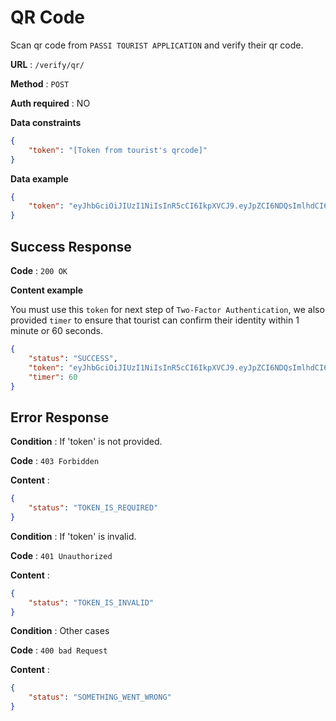 # QR Code

Scan qr code from `PASSI TOURIST APPLICATION` and verify their qr code.

**URL** : `/verify/qr/`

**Method** : `POST`

**Auth required** : NO

**Data constraints**

```json
{
    "token": "[Token from tourist's qrcode]"
}
```

**Data example**

```json
{
    "token": "eyJhbGciOiJIUzI1NiIsInR5cCI6IkpXVCJ9.eyJpZCI6NDQsImlhdCI6MTY2NzAzOTQ0MCwiZXhwIjoxNjY3MDM5NTAwfQ.nvjQ8weoXtS8duzHCBh8KTccBInmtbwmuZhwPC7tfnE"
}
```

## Success Response

**Code** : `200 OK`

**Content example**

You must use this `token` for next step of `Two-Factor Authentication`, we also provided `timer` to ensure that tourist can confirm their identity within 1 minute or 60 seconds.

```json
{
    "status": "SUCCESS",
    "token": "eyJhbGciOiJIUzI1NiIsInR5cCI6IkpXVCJ9.eyJpZCI6NDQsImlhdCI6MTY2NzAzOTQ0MCwiZXhwIjoxNjY3MDM5NTAwfQ.nvjQ8weoXtS8duzHCBh8KTccBInmtbwmuZhwPC7tfnE",
    "timer": 60
}
```

## Error Response

**Condition** : If 'token' is not provided.

**Code** : `403 Forbidden`

**Content** :

```json
{
    "status": "TOKEN_IS_REQUIRED"
}
```

**Condition** : If 'token' is invalid.

**Code** : `401 Unauthorized`

**Content** :

```json
{
    "status": "TOKEN_IS_INVALID"
}
```

**Condition** : Other cases

**Code** : `400 bad Request`

**Content** :

```json
{
    "status": "SOMETHING_WENT_WRONG"
}
```